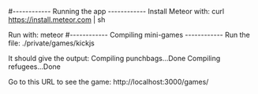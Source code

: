 #------------ Running the app ------------
Install Meteor with:
curl https://install.meteor.com | sh

Run with:
meteor
#------------ Compiling mini-games ------------
Run the file:
./private/games/kickjs 

It should give the output:
Compiling punchbags...Done
Compiling refugees...Done

Go to this URL to see the game:
http://localhost:3000/games/
